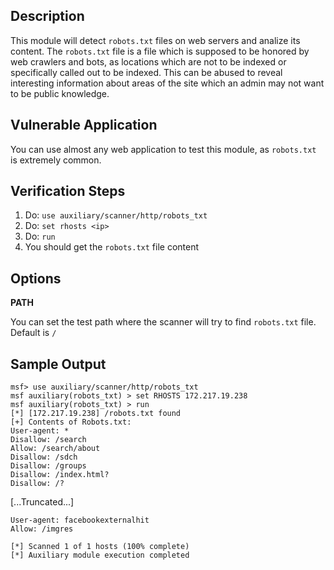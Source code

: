 ## Description

This module will detect `robots.txt` files on web servers and analize its content.
The `robots.txt` file is a file which is supposed to be honored by web crawlers
and bots, as locations which are not to be indexed or specifically called out
to be indexed. This can be abused to reveal interesting information about areas
of the site which an admin may not want to be public knowledge.

## Vulnerable Application

You can use almost any web application to test this module, as `robots.txt`
is extremely common.

## Verification Steps

1. Do: `use auxiliary/scanner/http/robots_txt`
2. Do: `set rhosts <ip>`
3. Do: `run`
4. You should get the `robots.txt` file content

## Options

**PATH**

You can set the test path where the scanner will try to find `robots.txt` file.
Default is `/`

## Sample Output
```
msf> use auxiliary/scanner/http/robots_txt
msf auxiliary(robots_txt) > set RHOSTS 172.217.19.238
msf auxiliary(robots_txt) > run
[*] [172.217.19.238] /robots.txt found
[+] Contents of Robots.txt:
User-agent: *
Disallow: /search
Allow: /search/about
Disallow: /sdch
Disallow: /groups
Disallow: /index.html?
Disallow: /?
```
[...Truncated...]
```
User-agent: facebookexternalhit
Allow: /imgres

[*] Scanned 1 of 1 hosts (100% complete)
[*] Auxiliary module execution completed
```

